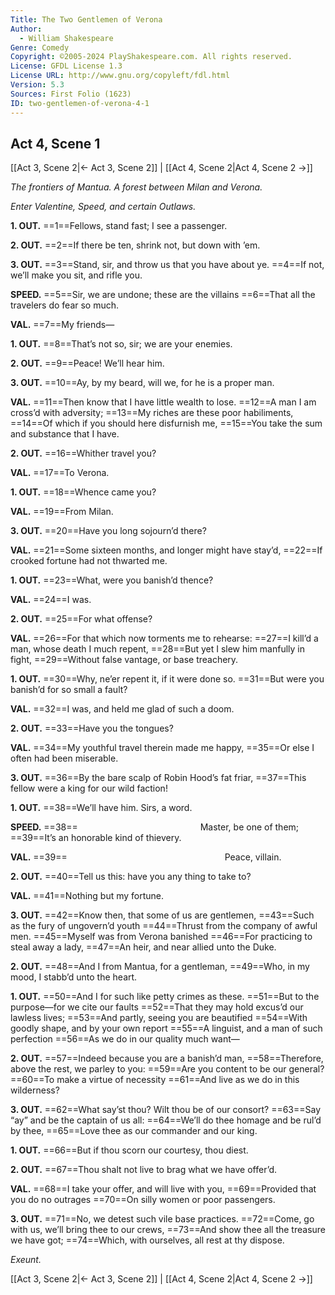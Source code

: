 ```yaml
---
Title: The Two Gentlemen of Verona
Author: 
  - William Shakespeare
Genre: Comedy
Copyright: ©2005-2024 PlayShakespeare.com. All rights reserved.
License: GFDL License 1.3
License URL: http://www.gnu.org/copyleft/fdl.html
Version: 5.3
Sources: First Folio (1623)
ID: two-gentlemen-of-verona-4-1
---
```


## Act 4, Scene 1
[[Act 3, Scene 2|← Act 3, Scene 2]] | [[Act 4, Scene 2|Act 4, Scene 2 →]]

*The frontiers of Mantua. A forest between Milan and Verona.*

*Enter Valentine, Speed, and certain Outlaws.*

**1. OUT.**
==1==Fellows, stand fast; I see a passenger.

**2. OUT.**
==2==If there be ten, shrink not, but down with ’em.

**3. OUT.**
==3==Stand, sir, and throw us that you have about ye.
==4==If not, we’ll make you sit, and rifle you.

**SPEED.**
==5==Sir, we are undone; these are the villains
==6==That all the travelers do fear so much.

**VAL.**
==7==My friends⁠—

**1. OUT.**
==8==That’s not so, sir; we are your enemies.

**2. OUT.**
==9==Peace! We’ll hear him.

**3. OUT.**
==10==Ay, by my beard, will we, for he is a proper man.

**VAL.**
==11==Then know that I have little wealth to lose.
==12==A man I am cross’d with adversity;
==13==My riches are these poor habiliments,
==14==Of which if you should here disfurnish me,
==15==You take the sum and substance that I have.

**2. OUT.**
==16==Whither travel you?

**VAL.**
==17==To Verona.

**1. OUT.**
==18==Whence came you?

**VAL.**
==19==From Milan.

**3. OUT.**
==20==Have you long sojourn’d there?

**VAL.**
==21==Some sixteen months, and longer might have stay’d,
==22==If crooked fortune had not thwarted me.

**1. OUT.**
==23==What, were you banish’d thence?

**VAL.**
==24==I was.

**2. OUT.**
==25==For what offense?

**VAL.**
==26==For that which now torments me to rehearse:
==27==I kill’d a man, whose death I much repent,
==28==But yet I slew him manfully in fight,
==29==Without false vantage, or base treachery.

**1. OUT.**
==30==Why, ne’er repent it, if it were done so.
==31==But were you banish’d for so small a fault?

**VAL.**
==32==I was, and held me glad of such a doom.

**2. OUT.**
==33==Have you the tongues?

**VAL.**
==34==My youthful travel therein made me happy,
==35==Or else I often had been miserable.

**3. OUT.**
==36==By the bare scalp of Robin Hood’s fat friar,
==37==This fellow were a king for our wild faction!

**1. OUT.**
==38==We’ll have him. Sirs, a word.

**SPEED.**
==38==              Master, be one of them;
==39==It’s an honorable kind of thievery.

**VAL.**
==39==                  Peace, villain.

**2. OUT.**
==40==Tell us this: have you any thing to take to?

**VAL.**
==41==Nothing but my fortune.

**3. OUT.**
==42==Know then, that some of us are gentlemen,
==43==Such as the fury of ungovern’d youth
==44==Thrust from the company of awful men.
==45==Myself was from Verona banished
==46==For practicing to steal away a lady,
==47==An heir, and near allied unto the Duke.

**2. OUT.**
==48==And I from Mantua, for a gentleman,
==49==Who, in my mood, I stabb’d unto the heart.

**1. OUT.**
==50==And I for such like petty crimes as these.
==51==But to the purpose—for we cite our faults
==52==That they may hold excus’d our lawless lives;
==53==And partly, seeing you are beautified
==54==With goodly shape, and by your own report
==55==A linguist, and a man of such perfection
==56==As we do in our quality much want⁠—

**2. OUT.**
==57==Indeed because you are a banish’d man,
==58==Therefore, above the rest, we parley to you:
==59==Are you content to be our general?
==60==To make a virtue of necessity
==61==And live as we do in this wilderness?

**3. OUT.**
==62==What say’st thou? Wilt thou be of our consort?
==63==Say “ay” and be the captain of us all:
==64==We’ll do thee homage and be rul’d by thee,
==65==Love thee as our commander and our king.

**1. OUT.**
==66==But if thou scorn our courtesy, thou diest.

**2. OUT.**
==67==Thou shalt not live to brag what we have offer’d.

**VAL.**
==68==I take your offer, and will live with you,
==69==Provided that you do no outrages
==70==On silly women or poor passengers.

**3. OUT.**
==71==No, we detest such vile base practices.
==72==Come, go with us, we’ll bring thee to our crews,
==73==And show thee all the treasure we have got;
==74==Which, with ourselves, all rest at thy dispose.

*Exeunt.*

[[Act 3, Scene 2|← Act 3, Scene 2]] | [[Act 4, Scene 2|Act 4, Scene 2 →]]